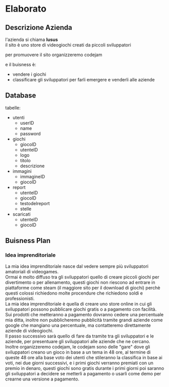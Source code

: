 
# Elaborato

## Descrizione Azienda

l'azienda si chiama **lusus**  
il sito è uno store di videogiochi creati da piccoli sviluppatori

per promuovere il sito organizzeremo codejam

e il buisness è:
- vendere i giochi
- classificare gli sviluppatori per farli emergere e venderli alle aziende




## Database

tabelle:
- utenti
  - userID
  - name
  - password
- giochi
  - giocoID
  - utenteID
  - logo
  - titolo
  - descrizione
- immagini
  - immagineID
  - giocoID
- report
  - utenteID
  - giocoID
  - testodelreport
  - stelle
- scaricati
  - utenteID
  - giocoID


## Buisness Plan

### Idea imprenditoriale

La mia idea imprenditoriale nasce dal vedere sempre più sviluppatori amatoriali di videogames.  
Ormai è molto diffuso tra gli sviluppatori quello di creare piccoli giochi per divertimento o per allenamento, questi giochi non riescono ad entrare in piattaforme come steam (il maggiore sito per il download di giochi) perchè questi colossi richiedono molte procendure che richiedono soldi e professionisti.  
La mia idea imprenditoriale è quella di creare uno store online in cui gli sviluppatori possono pubblicare giochi gratis o a pagamento con facilità.  
Sui prodotti che metteranno a pagamento dovranno cedere una percentuale mia ditta, inoltre non pubblicheremo pubblicità tramite grandi aziende come google che mangiano una percentuale, ma contatteremo direttamente aziende di videogiochi.  
Il passo successivo sarà quello di fare da tramite tra gli sviluppatori e le aziende, per presentuare gli sviluppatori alle aziende che ne cercano.  
Inoltre organizzeremo codejam, le codejam sono delle "gare" dove gli sviluppatori creano un gioco in base a un tema  in 48 ore, al termine di queste 48 ore alla base voto dei utenti che stileranno la classifica in base ai voti, nei due giorni successivi, e i primi giochi verranno premiati con un premio in denaro, questi giochi sono gratis durante i primi giorni poi saranno gli sviluppatori a decidere se metterli a pagamento o usarli come demo per crearne una versione a pagamento.







